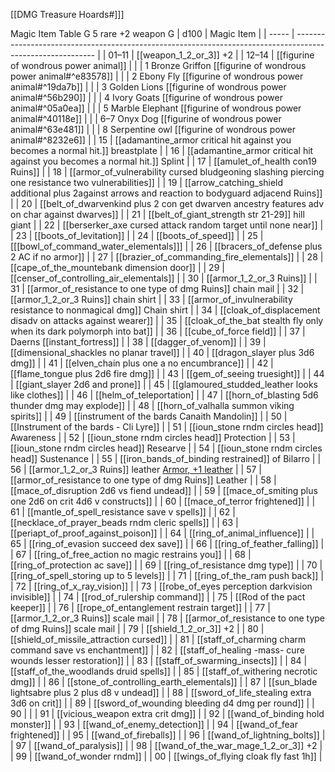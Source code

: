 [[DMG Treasure Hoards#]]]

Magic Item Table G 5 rare +2 weapon G
| d100  | Magic Item                                                                                                 |
| ----- | ---------------------------------------------------------------------------------------------------------- |
| 01–11 | [[weapon_1_2_or_3]] +2                                                                                     |
| 12–14 | [[figurine of wondrous power animal]]                                                                      |
|       | 1   Bronze Griffon [[figurine of wondrous power animal#^e83578]]                                           |
|       | 2   Ebony Fly [[figurine of wondrous power animal#^19da7b]]                                                |
|       | 3   Golden Lions [[figurine of wondrous power animal#^56b290]]                                             |
|       | 4   Ivory Goats  [[figurine of wondrous power animal#^05a0ea]]                                             |
|       | 5   Marble Elephant [[figurine of wondrous power animal#^40118e]]                                          |
|       | 6–7 Onyx Dog [[figurine of wondrous power animal#^63e481]]                                                 |
|       | 8   Serpentine owl [[figurine of wondrous power animal#^8232e6]]                                           |
| 15    | [[adamantine_armor critical hit against you becomes a normal hit.]] breastplate                            |
| 16    | [[adamantine_armor critical hit against you becomes a normal hit.]] Splint                                 |
| 17    | [[amulet_of_health con19 Ruins]]                                                                           |
| 18    | [[armor_of_vulnerability cursed bludgeoning slashing piercing one resistance two vulnerabilities]]         |
| 19    | [[arrow_catching_shield additional plus 2against arrows and reaction to bodyguard adjacend Ruins]]         |
| 20    | [[belt_of_dwarvenkind plus 2 con get dwarven ancestry features adv on char against dwarves]]               |
| 21    | [[belt_of_giant_strength str 21-29]] hill giant                                                            |
| 22    | [[berserker_axe cursed attack random target until none near]]                                              |
| 23    | [[boots_of_levitation]]                                                                                    |
| 24    | [[boots_of_speed]]                                                                                         |
| 25    | [[[bowl_of_command_water_elementals]]]                                                                     |
| 26    | [[bracers_of_defense plus 2 AC if no armor]]                                                               |
| 27    | [[brazier_of_commanding_fire_elementals]]                                                                  |
| 28    | [[cape_of_the_mountebank dimension door]]                                                                  |
| 29    | [[censer_of_controlling_air_elementals]]                                                                   |
| 30    | [[armor_1_2_or_3 Ruins]]                                                                                   |
| 31    | [[armor_of_resistance to one type of dmg Ruins]] chain mail                                                |
| 32    | [[armor_1_2_or_3 Ruins]] chain shirt                                                                       |
| 33    | [[armor_of_invulnerability resistance to nonmagical dmg]] Chain shirt                                      |
| 34    | [[cloak_of_displacement disadv on attacks against wearer]]                                                 |
| 35    | [[cloak_of_the_bat stealth fly only when its dark polymorph into bat]]                                     |
| 36    | [[cube_of_force field]]                                                                                    |
| 37    | Daerns [[instant_fortress]]                                                                                |
| 38    | [[dagger_of_venom]]                                                                                        |
| 39    | [[dimensional_shackles no planar travel]]                                                                  |
| 40    | [[dragon_slayer plus 3d6 dmg]]                                                                             |
| 41    | [[elven_chain plus one a no encumbrance]]                                                                  |
| 42    | [[flame_tongue plus 2d6 fire dmg]]                                                                         |
| 43    | [[gem_of_seeing truesight]]                                                                                |
| 44    | [[giant_slayer 2d6 and prone]]                                                                             |
| 45    | [[glamoured_studded_leather looks like clothes]]                                                           |
| 46    | [[helm_of_teleportation]                                                                                   |
| 47    | [[horn_of_blasting 5d6 thunder dmg may explode]]                                                           |
| 48    | [[horn_of_valhalla summon viking spirits]]                                                                 |
| 49    | [[instrument of the bards Canaith Mandolin]]                                                               |
| 50    | [[Instrument of the bards - Cli Lyre]]                                                                     |
| 51    | [[ioun_stone rndm circles head]] Awareness                                                                 |
| 52    | [[ioun_stone rndm circles head]] Protection                                                                |
| 53    | [[ioun_stone rndm circles head]] Researve                                                                  |
| 54    | [[ioun_stone rndm circles head]] Sustenance                                                                |
| 55    | [[iron_bands_of_binding restrained]] of Bilarro                                                            |
| 56    | [[armor_1_2_or_3 Ruins]] leather [Armor, +1 leather](https://www.dndbeyond.com/magic-items/5090-leather-1) |
| 57    | [[armor_of_resistance to one type of dmg Ruins]] Leather                                                   |
| 58    | [[mace_of_disruption 2d6 vs fiend undead]]                                                                 |
| 59    | [[mace_of_smiting plus one 2d6 on crit 4d6 v constructs]]                                                  |
| 60    | [[mace_of_terror frightened]]                                                                              |
| 61    | [[mantle_of_spell_resistance save v spells]]                                                               |
| 62    | [[necklace_of_prayer_beads rndm cleric spells]]                                                            |
| 63    | [[periapt_of_proof_against_poison]]                                                                        |
| 64    | [[ring_of_animal_influence]]                                                                               |
| 65    | [[ring_of_evasion succeed dex save]]                                                                       |
| 66    | [[ring_of_feather_falling]]                                                                                |
| 67    | [[ring_of_free_action no magic restrains you]]                                                             |
| 68    | [[ring_of_protection ac save]]                                                                             |
| 69    | [[ring_of_resistance dmg type]]                                                                            |
| 70    | [[ring_of_spell_storing up to 5 levels]]                                                                   |
| 71    | [[ring_of_the_ram push back]]                                                                              |
| 72    | [[ring_of_x_ray_vision]]                                                                                   |
| 73    | [[robe_of_eyes perception darkvision invisible]]                                                           |
| 74    | [[rod_of_rulership command]]                                                                               |
| 75    | [[Rod of the pact keeper]]                                                                                 |
| 76    | [[rope_of_entanglement restrain target]]                                                                   |
| 77    | [[armor_1_2_or_3 Ruins]] scale mail                                                                        |
| 78    | [[armor_of_resistance to one type of dmg Ruins]] scale mail                                                |
| 79    | [[shield_1_2_or_3]] +2                                                                                     |
| 80    | [[shield_of_missile_attraction cursed]]                                                                    |
| 81    | [[staff_of_charming charm command save vs enchantment]]                                                    |
| 82    | [[staff_of_healing -mass- cure wounds lesser restoration]]                                                 |
| 83    | [[staff_of_swarming_insects]]                                                                              |
| 84    | [[staff_of_the_woodlands druid spells]]                                                                    |
| 85    | [[staff_of_withering necrotic dmg]]                                                                        |
| 86    | [[stone_of_controlling_earth_elementals]]                                                                  |
| 87    | [[sun_blade lightsabre plus 2 plus d8 v undead]]                                                           |
| 88    | [[sword_of_life_stealing extra 3d6 on crit]]                                                               |
| 89    | [[sword_of_wounding bleeding d4 dmg per round]]                                                            |
| 90    |                                                                                                            |
| 91    | [[vicious_weapon extra crit dmg]]                                                                          |
| 92    | [[wand_of_binding hold monster]]                                                                           |
| 93    | [[wand_of_enemy_detection]]                                                                                |
| 94    | [[wand_of_fear frightened]]                                                                                |
| 95    | [[wand_of_fireballs]]                                                                                      |
| 96    | [[wand_of_lightning_bolts]]                                                                                |
| 97    | [[wand_of_paralysis]]                                                                                      |
| 98    | [[wand_of_the_war_mage_1_2_or_3]] +2                                                                       |
| 99    | [[wand_of_wonder rndm]]                                                                                    |
| 00    | [[wings_of_flying cloak fly fast 1h]]                                                                      |
